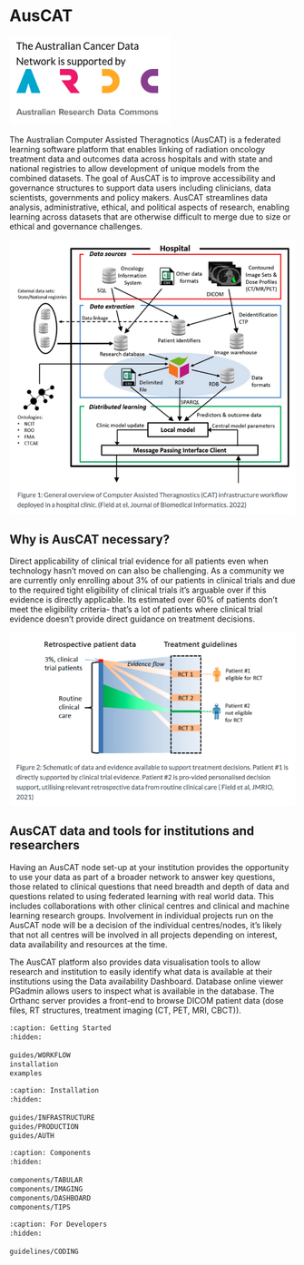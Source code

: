 # AusCAT

![ARDC](overview/images/ARDC.png)

The Australian Computer Assisted Theragnotics (AusCAT) is a federated learning software platform that enables linking of radiation oncology treatment data and outcomes data across hospitals and with state and national registries to allow development of unique models from the combined datasets. The goal of AusCAT is to improve accessibility and governance structures to support data users including clinicians, data scientists, governments and policy makers. AusCAT streamlines data analysis, administrative, ethical, and political aspects of research, enabling learning across datasets that are otherwise difficult to merge due to size or ethical and governance challenges.

![AusCAT architecture 1](/overview/images/Auscat_1.png)

## Why is AusCAT necessary?

Direct applicability of clinical trial evidence for all patients even when technology hasn’t moved on can also be challenging. As a community we are currently only enrolling about 3% of our patients in clinical trials and due to the required tight eligibility of clinical trials it’s arguable over if this evidence is directly applicable. Its estimated over 60% of patients don’t meet the eligibility criteria- that’s a lot of patients where clinical trial evidence doesn’t provide direct guidance on treatment decisions.

![AusCAT architecture 2](/overview/images/Auscat_2.png)

## AusCAT data and tools for institutions and researchers

Having an AusCAT node set-up at your institution provides the opportunity to use your data as part of a broader network to answer key questions, those related to clinical questions that need breadth and depth of data and questions related to using federated learning with real world data. This includes collaborations with other clinical centres and clinical and machine learning research groups. Involvement in individual projects run on the AusCAT node will be a decision of the individual centres/nodes, it’s likely that not all centres will be involved in all projects depending on interest, data availability and resources at the time.

The AusCAT platform also provides data visualisation tools to allow research and institution to easily identify what data is available at their institutions using the Data availability Dashboard. Database online viewer PGadmin allows users to inspect what is available in the database. The Orthanc server provides a front-end to browse DICOM patient data (dose files, RT structures, treatment imaging (CT, PET, MRI, CBCT)).

```{toctree}
:caption: Getting Started
:hidden:

guides/WORKFLOW
installation
examples
```

```{toctree}
:caption: Installation
:hidden:

guides/INFRASTRUCTURE
guides/PRODUCTION
guides/AUTH
```

```{toctree}
:caption: Components
:hidden:

components/TABULAR
components/IMAGING
components/DASHBOARD
components/TIPS
```

```{toctree}
:caption: For Developers
:hidden:

guidelines/CODING

```
